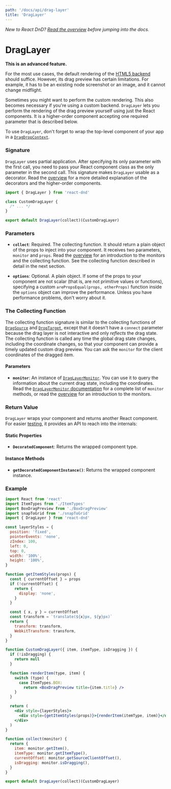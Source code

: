 ```yaml
---
path: '/docs/api/drag-layer'
title: 'DragLayer'
---
```


_New to React DnD? [Read the overview](/docs/overview) before jumping into the docs._

# DragLayer

**This is an advanced feature.**

For the most use cases, the default rendering of the [HTML5 backend](/docs/backends/html5) should suffice. However, its drag preview has certain limitations. For example, it has to be an existing node screenshot or an image, and it cannot change midflight.

Sometimes you might want to perform the custom rendering. This also becomes necessary if you're using a custom backend. `DragLayer` lets you perform the rendering of the drag preview yourself using just the React components. It is a higher-order component accepting one required parameter that is described below.

To use `DragLayer`, don't forget to wrap the top-level component of your app in a [`DragDropContext`](/docs/api/drag-drop-context).

### Signature

`DragLayer` uses partial application. After specifying its only parameter with the first call, you need to pass your React component class as the only parameter in the second call. This signature makes `DragLayer` usable as a decorator. Read the [overview](/docs/overview) for a more detailed explanation of the decorators and the higher-order components.

```jsx
import { DragLayer } from 'react-dnd'

class CustomDragLayer {
  /* ... */
}

export default DragLayer(collect)(CustomDragLayer)
```

### Parameters

- **`collect`**: Required. The collecting function. It should return a plain object of the props to inject into your component. It receives two parameters, `monitor` and `props`. Read the [overview](/docs/overview) for an introduction to the monitors and the collecting function. See the collecting function described in detail in the next section.

- **`options`**: Optional. A plain object. If some of the props to your component are not scalar (that is, are not primitive values or functions), specifying a custom `arePropsEqual(props, otherProps)` function inside the `options` object can improve the performance. Unless you have performance problems, don't worry about it.

### The Collecting Function

The collecting function signature is similar to the collecting functions of [`DragSource`](/docs/api/drag-source) and [`DropTarget`](/docs/api/drop-target), except that it doesn't have a `connect` parameter because the drag layer is not interactive and only _reflects_ the drag state. The collecting function is called any time the global drag state changes, including the coordinate changes, so that your component can provide a timely updated custom drag preview. You can ask the `monitor` for the client coordinates of the dragged item.

#### Parameters

- **`monitor`**: An instance of [`DragLayerMonitor`](/docs/api/drag-layer-monitor). You can use it to query the information about the current drag state, including the coordinates. Read the [`DragLayerMonitor` documentation](/docs/api/drag-layer-monitor) for a complete list of `monitor` methods, or read the [overview](/docs/overview) for an introduction to the monitors.

### Return Value

`DragLayer` wraps your component and returns another React component.  
For easier [testing](/docs/testing), it provides an API to reach into the internals:

#### Static Properties

- **`DecoratedComponent`**: Returns the wrapped component type.

#### Instance Methods

- **`getDecoratedComponentInstance()`**: Returns the wrapped component instance.

### Example

```jsx
import React from 'react'
import ItemTypes from './ItemTypes'
import BoxDragPreview from './BoxDragPreview'
import snapToGrid from './snapToGrid'
import { DragLayer } from 'react-dnd'

const layerStyles = {
  position: 'fixed',
  pointerEvents: 'none',
  zIndex: 100,
  left: 0,
  top: 0,
  width: '100%',
  height: '100%',
}

function getItemStyles(props) {
  const { currentOffset } = props
  if (!currentOffset) {
    return {
      display: 'none',
    }
  }

  const { x, y } = currentOffset
  const transform = `translate(${x}px, ${y}px)`
  return {
    transform: transform,
    WebkitTransform: transform,
  }
}

function CustomDragLayer({ item, itemType, isDragging }) {
  if (!isDragging) {
    return null
  }

  function renderItem(type, item) {
    switch (type) {
      case ItemTypes.BOX:
        return <BoxDragPreview title={item.title} />
    }
  }

  return (
    <div style={layerStyles}>
      <div style={getItemStyles(props)}>{renderItem(itemType, item)}</div>
    </div>
  )
}

function collect(monitor) {
  return {
    item: monitor.getItem(),
    itemType: monitor.getItemType(),
    currentOffset: monitor.getSourceClientOffset(),
    isDragging: monitor.isDragging(),
  }
}

export default DragLayer(collect)(CustomDragLayer)
```
